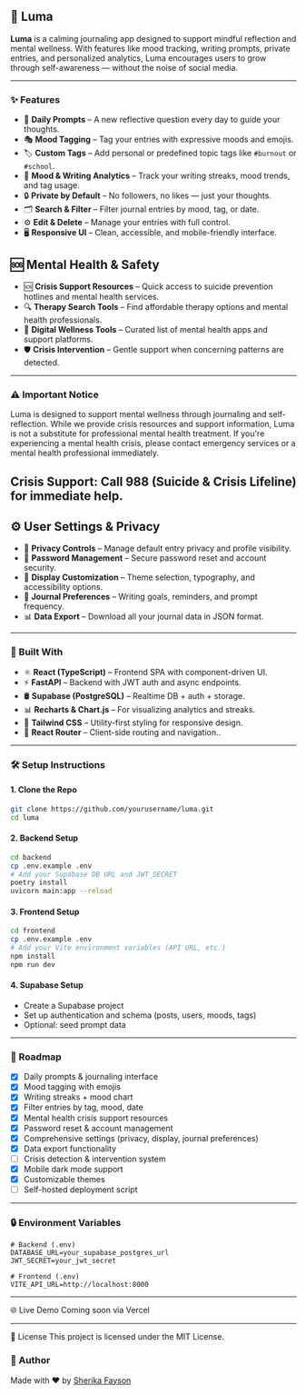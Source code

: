 ## 🌙 Luma

**Luma** is a calming journaling app designed to support mindful reflection and mental wellness. With features like mood tracking, writing prompts, private entries, and personalized analytics, Luma encourages users to grow through self-awareness — without the noise of social media.

---

### ✨ Features
* 📓 **Daily Prompts** – A new reflective question every day to guide your thoughts.
* 🎭 **Mood Tagging** – Tag your entries with expressive moods and emojis.
* 🏷️ **Custom Tags** – Add personal or predefined topic tags like `#burnout` or `#school`.
* 📅 **Mood & Writing Analytics** – Track your writing streaks, mood trends, and tag usage.
* 🔒 **Private by Default** – No followers, no likes — just your thoughts.
* 🗂️ **Search & Filter** – Filter journal entries by mood, tag, or date.
* ⚙️ **Edit & Delete** – Manage your entries with full control.
* 🖥️ **Responsive UI** – Clean, accessible, and mobile-friendly interface.

## 🆘 **Mental Health & Safety**
* 🆘 **Crisis Support Resources** – Quick access to suicide prevention hotlines and mental health services.
* 🔍 **Therapy Search Tools** – Find affordable therapy options and mental health professionals.
* 📱 **Digital Wellness Tools** – Curated list of mental health apps and support platforms.
* 🛡️ **Crisis Intervention** – Gentle support when concerning patterns are detected.
---
### ⚠️ Important Notice
Luma is designed to support mental wellness through journaling and self-reflection. While we provide crisis resources and support information, Luma is not a substitute for professional mental health treatment. If you're experiencing a mental health crisis, please contact emergency services or a mental health professional immediately.

**Crisis Support:** Call 988 (Suicide & Crisis Lifeline) for immediate help.
---

## ⚙️ **User Settings & Privacy**
* 🔐 **Privacy Controls** – Manage default entry privacy and profile visibility.
* 🔑 **Password Management** – Secure password reset and account security.
* 🎨 **Display Customization** – Theme selection, typography, and accessibility options.
* 📝 **Journal Preferences** – Writing goals, reminders, and prompt frequency.
* 📊 **Data Export** – Download all your journal data in JSON format.

---

### 🧱 Built With
* ⚛️ **React (TypeScript)** – Frontend SPA with component-driven UI.
* ⚡ **FastAPI** – Backend with JWT auth and async endpoints.
* 🛢️ **Supabase (PostgreSQL)** – Realtime DB + auth + storage.
* 📊 **Recharts & Chart.js** – For visualizing analytics and streaks.
* 🎨 **Tailwind CSS** – Utility-first styling for responsive design.
* 🚀 **React Router** – Client-side routing and navigation..

---

### 🛠️ Setup Instructions

#### 1. Clone the Repo

```bash
git clone https://github.com/yourusername/luma.git
cd luma
```

#### 2. Backend Setup

```bash
cd backend
cp .env.example .env
# Add your Supabase DB URL and JWT_SECRET
poetry install
uvicorn main:app --reload
```

#### 3. Frontend Setup

```bash
cd frontend
cp .env.example .env
# Add your Vite environment variables (API URL, etc.)
npm install
npm run dev
```

#### 4. Supabase Setup

* Create a Supabase project
* Set up authentication and schema (posts, users, moods, tags)
* Optional: seed prompt data

---

### 📌 Roadmap
* [x] Daily prompts & journaling interface
* [x] Mood tagging with emojis
* [x] Writing streaks + mood chart
* [x] Filter entries by tag, mood, date
* [x] Mental health crisis support resources
* [x] Password reset & account management
* [x] Comprehensive settings (privacy, display, journal preferences)
* [x] Data export functionality
* [ ] Crisis detection & intervention system
* [x] Mobile dark mode support
* [x] Customizable themes
* [ ] Self-hosted deployment script

---

### 🔒 Environment Variables

```env
# Backend (.env)
DATABASE_URL=your_supabase_postgres_url
JWT_SECRET=your_jwt_secret

# Frontend (.env)
VITE_API_URL=http://localhost:8000
```

---

🌐 Live Demo
Coming soon via Vercel

---

📄 License
This project is licensed under the MIT License.


### 👤 Author

Made with ❤️ by [Sherika Fayson](https://github.com/sherikafayson)




